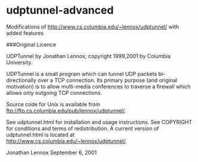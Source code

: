 udptunnel-advanced
==================

Modifications of http://www.cs.columbia.edu/~lennox/udptunnel/ with added features








###Original Licence

UDPTunnel by Jonathan Lennox; copyright 1999,2001 by Columbia University.

UDPTunnel is a small program which can tunnel UDP packets bi-directionally
over a TCP connection.  Its primary purpose (and original motivation) is to
allow multi-media conferences to traverse a firewall which allows only
outgoing TCP connections.

Source code for Unix is available from
<ftp://ftp.cs.columbia.edu/pub/lennox/udptunnel/>.

See udptunnel.html for installation and usage instructions.  See COPYRIGHT
for conditions and terms of redistribution.  A current version of
udptunnel.html is located at
<http://www.cs.columbia.edu/~lennox/udptunnel/>.

Jonathan Lennox
September 6, 2001
